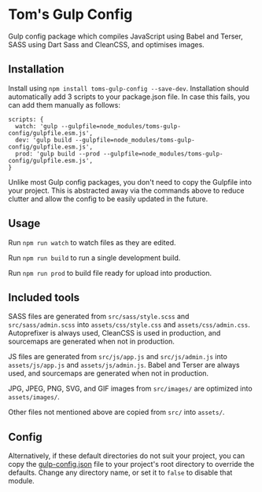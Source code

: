 # Tom's Gulp Config

Gulp config package which compiles JavaScript using Babel and Terser, SASS using Dart Sass and CleanCSS, and optimises images.

## Installation

Install using `npm install toms-gulp-config --save-dev`. Installation should automatically add 3 scripts to your package.json file. In case this fails, you can add them manually as follows:

```
scripts: {
  watch: 'gulp --gulpfile=node_modules/toms-gulp-config/gulpfile.esm.js',
  dev: 'gulp build --gulpfile=node_modules/toms-gulp-config/gulpfile.esm.js',
  prod: 'gulp build --prod --gulpfile=node_modules/toms-gulp-config/gulpfile.esm.js',
}
```

Unlike most Gulp config packages, you don't need to copy the Gulpfile into your project. This is abstracted away via the commands above to reduce clutter and allow the config to be easily updated in the future.

## Usage

Run `npm run watch` to watch files as they are edited.

Run `npm run build` to run a single development build.

Run `npm run prod` to build file ready for upload into production.

## Included tools

SASS files are generated from `src/sass/style.scss` and `src/sass/admin.scss` into `assets/css/style.css` and `assets/css/admin.css`. Autoprefixer is always used, CleanCSS is used in production, and sourcemaps are generated when not in production.

JS files are generated from `src/js/app.js` and `src/js/admin.js` into `assets/js/app.js` and `assets/js/admin.js`. Babel and Terser are always used, and sourcemaps are generated when not in production.

JPG, JPEG, PNG, SVG, and GIF images from `src/images/` are optimized into `assets/images/`.

Other files not mentioned above are copied from `src/` into `assets/`.

## Config

Alternatively, if these default directories do not suit your project, you can copy the [gulp-config.json](gulp-config.json) file to your project's root directory to override the defaults. Change any directory name, or set it to `false` to disable that module.

